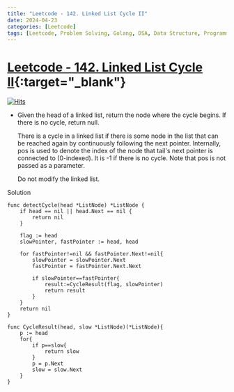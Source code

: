 ```yaml
---
title: "Leetcode - 142. Linked List Cycle II"
date: 2024-04-23
categories: [Leetcode]
tags: [Leetcode, Problem Solving, Golang, DSA, Data Structure, Programming, Algorithm, Hash Table, Linked List, Two Pointers]
---
```



# [Leetcode - 142. Linked List Cycle II](https://leetcode.com/problems/linked-list-cycle-ii/description/){:target="_blank"}
[![Hits](https://hits.sh/mahinops.github.io/posts/leetcode-linked-list-cycle-ii.svg)](https://hits.sh/mahinops.github.io/posts/leetcode-linked-list-cycle-ii/)


- Given the head of a linked list, return the node where the cycle begins. If there is no cycle, return null.

  There is a cycle in a linked list if there is some node in the list that can be reached again by continuously following the next pointer. Internally, pos is used to denote the index of the node that tail's next pointer is connected to (0-indexed). It is -1 if there is no cycle. Note that pos is not passed as a parameter.

  Do not modify the linked list.


Solution

```
func detectCycle(head *ListNode) *ListNode {
    if head == nil || head.Next == nil {
        return nil
    }

    flag := head
    slowPointer, fastPointer := head, head

    for fastPointer!=nil && fastPointer.Next!=nil{
        slowPointer = slowPointer.Next
        fastPointer = fastPointer.Next.Next

        if slowPointer==fastPointer{
            result:=CycleResult(flag, slowPointer)
            return result
        }
    }
    return nil
}

func CycleResult(head, slow *ListNode)(*ListNode){
    p := head
    for{
        if p==slow{
            return slow
        }
        p = p.Next
        slow = slow.Next
    }
}
```
